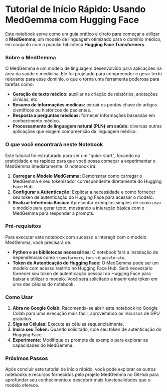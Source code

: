 # Tutorial de Início Rápido: Usando MedGemma com Hugging Face

Este notebook serve como um guia prático e direto para começar a utilizar o **MedGemma**, um modelo de linguagem otimizado para o domínio médico, em conjunto com a popular biblioteca **Hugging Face Transformers**.

### Sobre o MedGemma

O MedGemma é um modelo de linguagem desenvolvido para aplicações na área da saúde e medicina. Ele foi projetado para compreender e gerar texto relevante para esse domínio, o que o torna uma ferramenta poderosa para tarefas como:

* **Geração de texto médico:** auxiliar na criação de relatórios, anotações clínicas, etc.
* **Resumo de informações médicas:** extrair os pontos chave de artigos científicos ou históricos de pacientes.
* **Resposta a perguntas médicas:** fornecer informações baseadas em conhecimento médico.
* **Processamento de linguagem natural (PLN) em saúde:** diversas outras aplicações que exigem compreensão da linguagem médica.

### O que você encontrará neste Notebook

Este tutorial foi estruturado para ser um "quick start", focando na praticidade e na rapidez para que você possa começar a experimentar o MedGemma imediatamente. O notebook irá:

1.  **Carregar o Modelo MedGemma:** Demonstrar como carregar o MedGemma e seu tokenizador correspondente diretamente do Hugging Face Hub.
2.  **Configurar a Autenticação:** Explicar a necessidade e como fornecer seu token de autenticação do Hugging Face para acessar o modelo.
3.  **Realizar Inferência Básica:** Apresentar exemplos simples de como usar o modelo para gerar texto, mostrando a interação básica com o MedGemma para responder a prompts.

### Pré-requisitos

Para executar este notebook com sucesso e interagir com o modelo MedGemma, você precisará de:

* **Python e as bibliotecas necessárias:** O notebook fará a instalação de dependências como `transformers`, `torch` e `accelerate`.
* **Token de Autenticação do Hugging Face:** O MedGemma pode ser um modelo com acesso restrito no Hugging Face Hub. Será necessário fornecer seu token de autenticação pessoal do Hugging Face para baixar e utilizar o modelo. Você será solicitado a inserir este token em uma das células do notebook.

### Como Usar

1.  **Abra no Google Colab:** Recomenda-se abrir este notebook no Google Colab para uma execução mais fácil, aproveitando os recursos de GPU gratuitos.
2.  **Siga as Células:** Execute as células sequencialmente.
3.  **Insira seu Token:** Quando solicitado, cole seu token de autenticação do Hugging Face.
4.  **Experimente:** Modifique os prompts de exemplo para explorar as capacidades do MedGemma.

### Próximos Passos

Após concluir este tutorial de início rápido, você pode explorar os outros notebooks e recursos fornecidos pelo projeto MedGemma no GitHub para aprofundar seu conhecimento e descobrir mais funcionalidades que o modelo oferece.
